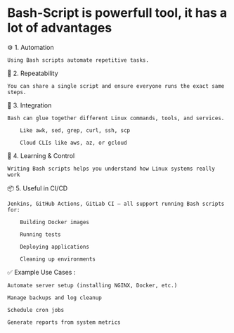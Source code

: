 # Bash-Script is powerfull tool, it has a lot of advantages
⚙️ 1. Automation 

    Using Bash scripts automate repetitive tasks.

🔁 2. Repeatability

    You can share a single script and ensure everyone runs the exact same steps.

🔐 3. Integration

    Bash can glue together different Linux commands, tools, and services.

        Like awk, sed, grep, curl, ssh, scp 

        Cloud CLIs like aws, az, or gcloud

🧠 4. Learning & Control

    Writing Bash scripts helps you understand how Linux systems really work

📦 5. Useful in CI/CD

    Jenkins, GitHub Actions, GitLab CI — all support running Bash scripts for:

        Building Docker images

        Running tests

        Deploying applications

        Cleaning up environments

✅ Example Use Cases :

    Automate server setup (installing NGINX, Docker, etc.)

    Manage backups and log cleanup

    Schedule cron jobs

    Generate reports from system metrics





